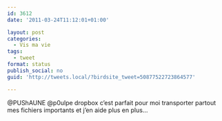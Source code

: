 ```yaml
---
id: 3612
date: '2011-03-24T11:12:01+01:00'

layout: post
categories:
  - Vis ma vie
tags:
  - tweet
format: status
publish_social: no
guid: 'http://tweets.local/?birdsite_tweet=50877522723864577'

---
```


@PUShAUNE @p0ulpe dropbox c’est parfait pour moi transporter partout mes fichiers importants et j’en aide plus en plus…